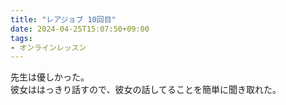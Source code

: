 ```yaml
---
title: "レアジョブ 10回目"
date: 2024-04-25T15:07:50+09:00
tags:
- オンラインレッスン
---
```



先生は優しかった。  
彼女ははっきり話すので、彼女の話してることを簡単に聞き取れた。
